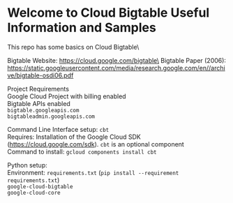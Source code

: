 # Welcome to Cloud Bigtable Useful Information and Samples

This repo has some basics on Cloud Bigtable\

Bigtable Website: https://cloud.google.com/bigtable\
Bigtable Paper (2006): https://static.googleusercontent.com/media/research.google.com/en//archive/bigtable-osdi06.pdf

Project Requirements\
    Google Cloud Project with billing enabled\
    Bigtable APIs enabled\
    `bigtable.googleapis.com`\
    `bigtableadmin.googleapis.com`
   
Command Line Interface setup: `cbt`\
Requires: Installation of the Google Cloud SDK (https://cloud.google.com/sdk). `cbt` is an optional component\
    Command to install: `gcloud components install cbt`

Python setup:\
    Environment: `requirements.txt` (`pip install --requirement requirements.txt`)\
      `google-cloud-bigtable`\
      `google-cloud-core`
